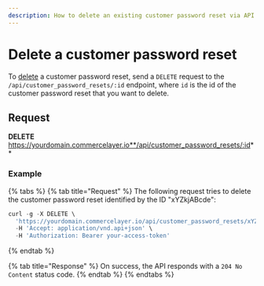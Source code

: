 ```yaml
---
description: How to delete an existing customer password reset via API
---
```


# Delete a customer password reset

To <a href="https://docs.commercelayer.io/developers/deleting-resources" target="_blank">delete</a> a customer password reset, send a `DELETE` request to the `/api/customer_password_resets/:id` endpoint, where `id` is the id of the customer password reset that you want to delete.

## Request

**DELETE** https://yourdomain.commercelayer.io**/api/customer_password_resets/:id**

### Example

{% tabs %}
{% tab title="Request" %}
The following request tries to delete the customer password reset identified by the ID "xYZkjABcde":

```javascript
curl -g -X DELETE \
  'https://yourdomain.commercelayer.io/api/customer_password_resets/xYZkjABcde' \
  -H 'Accept: application/vnd.api+json' \
  -H 'Authorization: Bearer your-access-token'
```
{% endtab %}

{% tab title="Response" %}
On success, the API responds with a `204 No Content` status code.
{% endtab %}
{% endtabs %}

